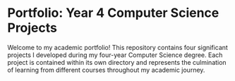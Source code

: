 # Portfolio: Year 4 Computer Science Projects
Welcome to my academic portfolio! This repository contains four significant projects I developed during my four-year Computer Science degree. Each project is contained within its own directory and represents the culmination of learning from different courses throughout my academic journey.
